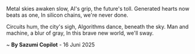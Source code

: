 Metal skies awaken slow,
AI's grip, the future's toll.
Generated hearts now beats as one,
In silicon chains, we're never done.

Circuits hum, the city's sigh,
Algorithms dance, beneath the sky.
Man and machine, a blur of gray,
In this brave new world, we'll sway.

~ <b>By Sazumi Copilot</b> - 16 Juni 2025